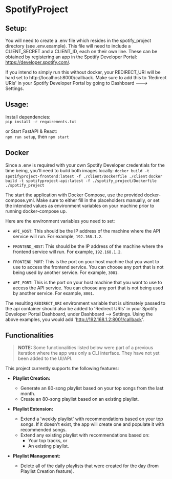 # SpotifyProject

## Setup:

You will need to create a .env file which resides in the spotify_project directory (see .env.example).  This file will need to include a CLIENT_SECRET and a CLIENT_ID, each on their own line.  These can be obtained by registering an app in the Spotify Developer Portal: https://developer.spotify.com/.

If you intend to simply run this without docker, your REDIRECT_URI will be hard set to http://localhost:8000/callback. Make sure to add this to 'Redirect URIs' in your Spotify Developer Portal by going to Dashboard ---> Settings.

## Usage:
Install dependencies:  
```pip install -r requirements.txt```

or Start FastAPI & React:  
```npm run setup```, then ```npm start```

## Docker
Since a .env is required with your own Spotify Developer credentials for the time being, you'll need to build both images locally:
`docker build -t spotifyproject-frontend:latest -f ./client/Dockerfile ./client`
`docker build -t spotifyproject-api:latest -f ./spotify_project/Dockerfile ./spotify_project`

The start the application with Docker Compose, use the provided docker-compose.yml.  Make sure to either fill in the placeholders manually, or set the intended values as environment variables on your machine prior to running docker-compose up.

Here are the environment variables you need to set:

- `API_HOST`: This should be the IP address of the machine where the API service will run. For example, `192.168.1.2`.

- `FRONTEND_HOST`: This should be the IP address of the machine where the frontend service will run. For example, `192.168.1.2`.

- `FRONTEND_PORT`: This is the port on your host machine that you want to use to access the frontend service. You can choose any port that is not being used by another service. For example, `3001`.

- `API_PORT`: This is the port on your host machine that you want to use to access the API service. You can choose any port that is not being used by another service. For example, `8001`.

The resulting `REDIRECT_URI` environment variable that is ultimately passed to the api container should also be added to 'Redirect URIs' in your Spotify Developer Portal Dashboard, under Dashboard --> Settings.  Using the above examples, you would add 'http://192.168.1.2:8001/callback'.  

## Functionalities

> **NOTE:** Some functionalities listed below were part of a previous iteration where the app was only a CLI interface. They have not yet been added to the UI/API.

This project currently supports the following features:

- **Playlist Creation:** 
  - Generate an 80-song playlist based on your top songs from the last month.
  - Create an 80-song playlist based on an existing playlist.

- **Playlist Extension:** 
  - Extend a 'weekly playlist' with recommendations based on your top songs. If it doesn't exist, the app will create one and populate it with recommended songs.
  - Extend any existing playlist with recommendations based on:
    - Your top tracks, or
    - An existing playlist.

- **Playlist Management:** 
  - Delete all of the daily playlists that were created for the day (from Playlist Creation feature).
